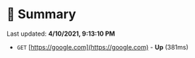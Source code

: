 # 📖 Summary
Last updated: **4/10/2021, 9:13:10 PM**

- `GET` [https://google.com](https://google.com) - **Up** (381ms)
